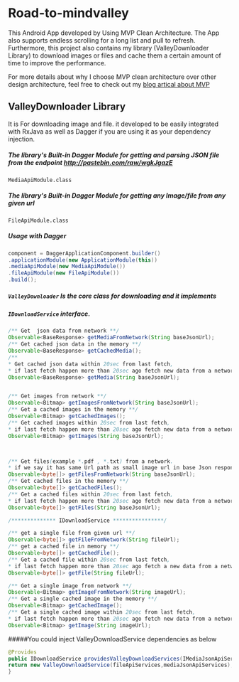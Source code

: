 # Road-to-mindvalley
This Android App developed by Using MVP Clean Architecture.
The App also supports endless scrolling for a long list and pull to refresh.
Furthermore, this project also contains my library (ValleyDownloader Library) to download images or files and cache them a certain amount of time to improve the performance.

For more details about why I choose MVP clean architecture  over other design architecture, feel free to check out my [blog artical about MVP](https://baraabytes.com/why-you-should-use-mvp-clean-architecture-in-your-next-android-project/ "blog artical about MVP")

## ValleyDownloader Library
It is For downloading image and file. it developed to be easily integrated with RxJava as well as Dagger if you are using it as your dependency injection.

##### The library's Built-in Dagger Module for getting  and parsing JSON file from the endpoint  http://pastebin.com/raw/wgkJgazE
`MediaApiModule.class`
##### The library's Built-in Dagger Module for getting any Image/file from any given url
`FileApiModule.class`

##### Usage with Dagger 
```java
component = DaggerApplicationComponent.builder()
.applicationModule(new ApplicationModule(this))
.mediaApiModule(new MediaApiModule())
.fileApiModule(new FileApiModule())
.build();
```


##### `ValleyDownloader` Is the core class for downloading and it implements  
##### `IDownloadService` interface.  

```java
/** Get  json data from network **/
Observable<BaseResponse> getMediaFromNetwork(String baseJsonUrl);
/** Get cached json data in the memory **/
Observable<BaseResponse> getCachedMedia();
/** 
* Get cached json data within 20sec from last fetch,
* if last fetch happen more than 20sec ago fetch new data from a network **/
Observable<BaseResponse> getMedia(String baseJsonUrl); 


/** Get images from network **/
Observable<Bitmap> getImagesFromNetwork(String baseJsonUrl);
/** Get a cached images in the memory **/
Observable<Bitmap> getCachedImages();
/** Get cached images within 20sec from last fetch,
* if last fetch happen more than 20sec ago fetch new data from a network **/
Observable<Bitmap> getImages(String baseJsonUrl);



/** Get files(example *.pdf , *.txt) from a network.
* if we say it has same Url path as small image url in base Json response. **/
Observable<byte[]> getFilesFromNetwork(String baseJsonUrl);
/** Get cached files in the memory **/
Observable<byte[]> getCachedFiles();
/** Get a cached files within 20sec from last fetch,
* if last fetch happen more than 20sec ago fetch new data from a network **/
Observable<byte[]> getFiles(String baseJsonUrl);

/************** IDownloadService ****************/

/** get a single file from given url **/
Observable<byte[]> getFileFromNetwork(String fileUrl);
/** get a cached file in memory **/
Observable<byte[]> getCachedFile();
/** Get a cached file within 20sec from last fetch,
* if last fetch happen more than 20sec ago fetch a new data from a network **/
Observable<byte[]> getFile(String fileUrl);

/** Get a single image from network **/
Observable<Bitmap> getImageFromNetwork(String imageUrl);
/** Get a single cached image in the memory **/
Observable<Bitmap> getCachedImage();
/** Get a single cached image within 20sec from last fetch,
* if last fetch happen more than 20sec ago fetch new data from a network **/
Observable<Bitmap> getImage(String imageUrl);
```





#####You could inject ValleyDownloadService dependencies as below

```java
@Provides
public IDownloadService providesValleyDownloadServices(IMediaJsonApiServices mediaJsonApiServices, IFileApiServices fileApiServices){
return new ValleyDownloadService(fileApiServices,mediaJsonApiServices);
}
```




















